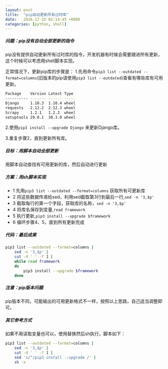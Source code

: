 ```yaml
---
layout: post
title:  "pip自动更新所有过时库"
date:   2016-12-25 02:14:45 +0800
categories: [python, shell]
---
```


##### 问题：pip没有自动全部更新的指令

pip没有提供自动更新所有过时库的指令，开发机器有时候会需要跟进所有更新，这个时候可以考虑用shell脚本实现。



正常情况下，更新pip库的步骤是：
1.先用命令`pip3 list --outdated --format=columns`(旧版本的pip请使用`pip3 list --outdated`)查看有哪些库有可用更新。
```bash         
Package    Version Latest Type      
---------- ------- ------ -----         
Django     1.10.3  1.10.4 wheel         
requests   2.12.2  2.12.3 wheel         
Scrapy     1.2.1   1.2.2  wheel         
setuptools 29.0.1  30.3.0 wheel         
```

2.使用`pip3 install --upgrade Django` 来更新Django库。

3.重复步骤2，直到更新所有库。

#####  目标：用脚本自动全部更新

用脚本自动查找有可用更新的库，然后自动进行更新

#####  方案：用sh脚本实现

            
* 1 先用`pip3 list --outdated --format=columns` 获取所有可更新库
* 2 将这些数据传递给sed，利用sed截取第3行到最后一行,`sed -n '3,$p'` 
* 3 截取每行的第一个字段，获取库的名称，`sed -n '3,$p'`
* 4 将库名保存到变量,`read framework`
* 5 执行更新,`pip3 install --upgrade $framework`
* 6 循环步骤4、5，直到所有更新完成

#####  代码：最后成果

```bash
pip3 list --outdated --format=columns |
    sed -n '3,$p' |
    cut -d ' ' -f 1 |
    while read framework 
    do
        pip3 install --upgrade $framework
    done
```

#####  注意：pip版本问题

pip版本不同，可能输出的可用更新格式不一样，按照以上思路，自己适当调整即可。

#####  其它参考方式

如果不用读取变量也可以，使用替换然后sh执行，脚本如下：

```bash
pip3 list --outdated --format=columns |
    sed -n '3,$p' |
    cut -d ' ' -f 1 |
    sed 's/^/pip3 install --upgrade /' |
    sh -x
```